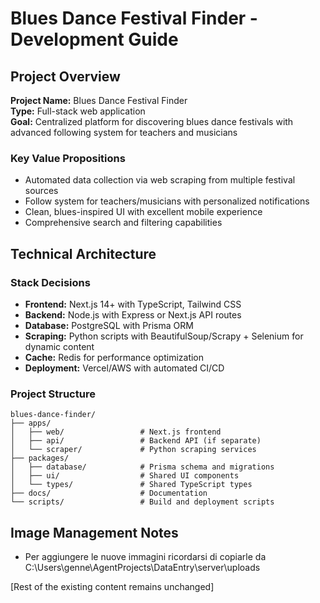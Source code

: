 # Blues Dance Festival Finder - Development Guide

## Project Overview

**Project Name:** Blues Dance Festival Finder  
**Type:** Full-stack web application  
**Goal:** Centralized platform for discovering blues dance festivals with advanced following system for teachers and musicians

### Key Value Propositions
- Automated data collection via web scraping from multiple festival sources
- Follow system for teachers/musicians with personalized notifications
- Clean, blues-inspired UI with excellent mobile experience
- Comprehensive search and filtering capabilities

## Technical Architecture

### Stack Decisions
- **Frontend:** Next.js 14+ with TypeScript, Tailwind CSS
- **Backend:** Node.js with Express or Next.js API routes
- **Database:** PostgreSQL with Prisma ORM
- **Scraping:** Python scripts with BeautifulSoup/Scrapy + Selenium for dynamic content
- **Cache:** Redis for performance optimization
- **Deployment:** Vercel/AWS with automated CI/CD

### Project Structure
```
blues-dance-finder/
├── apps/
│   ├── web/                 # Next.js frontend
│   ├── api/                 # Backend API (if separate)
│   └── scraper/             # Python scraping services
├── packages/
│   ├── database/            # Prisma schema and migrations
│   ├── ui/                  # Shared UI components
│   └── types/               # Shared TypeScript types
├── docs/                    # Documentation
└── scripts/                 # Build and deployment scripts
```

## Image Management Notes
- Per aggiungere le nuove immagini ricordarsi di copiarle da C:\Users\genne\AgentProjects\DataEntry\server\uploads

[Rest of the existing content remains unchanged]